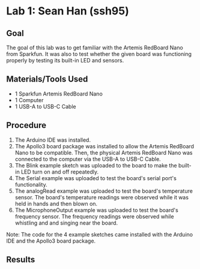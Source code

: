 # Lab 1: Sean Han (ssh95)

## Goal
The goal of this lab was to get familiar with the Artemis RedBoard Nano from Sparkfun. It was also to test whether the given board was functioning properly by testing its built-in LED and sensors. 

## Materials/Tools Used
* 1 Sparkfun Artemis RedBoard Nano
* 1 Computer
* 1 USB-A to USB-C Cable

## Procedure
1. The Arduino IDE was installed.  
2. The Apollo3 board package was installed to allow the Artemis RedBoard Nano to be compatible. Then, the physical Artemis RedBoard Nano was connected to the computer via the USB-A to USB-C Cable. 
3. The Blink example sketch was uploaded to the board to make the built-in LED turn on and off repeatedly.
4. The Serial example was uploaded to test the board's serial port's functionality.
5. The analogRead example was uploaded to test the board's temperature sensor. The board's temperature readings were observed while it was held in hands and then blown on.
6. The MicrophoneOutput example was uploaded to test the board's frequency sensor. The frequency readings were observed while whistling and and singing near the board. 

Note: The code for the 4 example sketches came installed with the Arduino IDE and the Apollo3 board package. 

## Results


